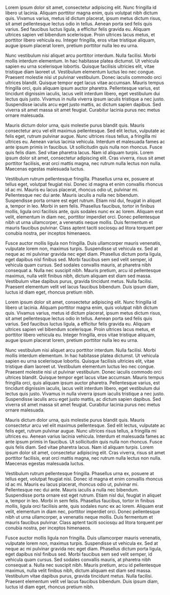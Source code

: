Lorem ipsum dolor sit amet, consectetur adipiscing elit. Nunc fringilla id libero ut lacinia. Aliquam porttitor magna enim, quis volutpat nibh dictum quis. Vivamus varius, metus id dictum placerat, ipsum metus dictum risus, sit amet pellentesque lectus odio in tellus. Aenean porta sed felis quis varius. Sed faucibus luctus ligula, a efficitur felis gravida eu. Aliquam ultrices sapien vel bibendum scelerisque. Proin ultrices lacus metus, et porttitor libero vehicula eu. Integer fringilla, eros vitae tristique aliquam, augue ipsum placerat lorem, pretium porttitor nulla leo eu urna.

Nunc vestibulum nisi aliquet arcu porttitor interdum. Nulla facilisi. Morbi mollis interdum elementum. In hac habitasse platea dictumst. Ut vehicula sapien eu urna scelerisque lobortis. Quisque facilisis ultricies elit, vitae tristique diam laoreet ut. Vestibulum elementum luctus leo nec congue. Praesent molestie nisi ut pulvinar vestibulum. Donec iaculis commodo orci ultrices blandit. Quisque tempor eget lacus vitae accumsan. Mauris tempus fringilla orci, quis aliquam ipsum auctor pharetra. Pellentesque varius, est tincidunt dignissim iaculis, lacus velit interdum libero, eget vestibulum dui lectus quis justo. Vivamus in nulla viverra ipsum iaculis tristique a nec justo. Suspendisse iaculis arcu eget justo mattis, ac dictum sapien dapibus. Sed viverra sit amet massa sit amet feugiat. Curabitur lacinia purus nec metus ornare malesuada.

Mauris dictum dolor urna, quis molestie purus blandit quis. Mauris consectetur arcu vel elit maximus pellentesque. Sed elit lectus, vulputate ac felis eget, rutrum pulvinar augue. Nunc ultrices risus tellus, a fringilla mi ultrices eu. Aenean varius lacinia vehicula. Interdum et malesuada fames ac ante ipsum primis in faucibus. Ut sollicitudin quis nulla non rhoncus. Fusce quis felis diam. Sed vitae pharetra lacus. Nam id aliquam turpis. Lorem ipsum dolor sit amet, consectetur adipiscing elit. Cras viverra, risus sit amet porttitor facilisis, erat orci mattis magna, nec rutrum nulla lectus non nulla. Maecenas egestas malesuada luctus.

Vestibulum rutrum pellentesque fringilla. Phasellus urna ex, posuere at tellus eget, volutpat feugiat nisi. Donec id magna et enim convallis rhoncus id ac mi. Mauris eu lacus placerat, rhoncus odio ut, pulvinar mi. Pellentesque nec dui ante. Mauris iaculis a nulla nec bibendum. Suspendisse porta ornare est eget rutrum. Etiam nisl dui, feugiat in aliquet a, tempor in leo. Morbi in sem felis. Phasellus faucibus, tortor in finibus mollis, ligula orci facilisis ante, quis sodales nunc ex ac lorem. Aliquam erat velit, elementum in diam nec, porttitor imperdiet orci. Donec pellentesque nibh ut urna ullamcorper, a venenatis neque mollis. Duis fermentum et mauris faucibus pulvinar. Class aptent taciti sociosqu ad litora torquent per conubia nostra, per inceptos himenaeos.

Fusce auctor mollis ligula non fringilla. Duis ullamcorper mauris venenatis, vulputate lorem non, maximus turpis. Suspendisse ut vehicula ex. Sed at neque ac mi pulvinar gravida nec eget diam. Phasellus dictum porta ligula, eget dapibus nisl finibus sed. Morbi faucibus sem sed velit semper, id vehicula quam cursus. Sed sodales convallis mauris, at pharetra nibh consequat a. Nulla nec suscipit nibh. Mauris pretium, arcu id pellentesque maximus, nulla velit finibus nibh, dictum aliquam est diam sed massa. Vestibulum vitae dapibus purus, gravida tincidunt metus. Nulla facilisi. Praesent elementum velit vel lacus faucibus bibendum. Duis ipsum diam, luctus id diam eget, rhoncus pretium nibh.

Lorem ipsum dolor sit amet, consectetur adipiscing elit. Nunc fringilla id libero ut lacinia. Aliquam porttitor magna enim, quis volutpat nibh dictum quis. Vivamus varius, metus id dictum placerat, ipsum metus dictum risus, sit amet pellentesque lectus odio in tellus. Aenean porta sed felis quis varius. Sed faucibus luctus ligula, a efficitur felis gravida eu. Aliquam ultrices sapien vel bibendum scelerisque. Proin ultrices lacus metus, et porttitor libero vehicula eu. Integer fringilla, eros vitae tristique aliquam, augue ipsum placerat lorem, pretium porttitor nulla leo eu urna.

Nunc vestibulum nisi aliquet arcu porttitor interdum. Nulla facilisi. Morbi mollis interdum elementum. In hac habitasse platea dictumst. Ut vehicula sapien eu urna scelerisque lobortis. Quisque facilisis ultricies elit, vitae tristique diam laoreet ut. Vestibulum elementum luctus leo nec congue. Praesent molestie nisi ut pulvinar vestibulum. Donec iaculis commodo orci ultrices blandit. Quisque tempor eget lacus vitae accumsan. Mauris tempus fringilla orci, quis aliquam ipsum auctor pharetra. Pellentesque varius, est tincidunt dignissim iaculis, lacus velit interdum libero, eget vestibulum dui lectus quis justo. Vivamus in nulla viverra ipsum iaculis tristique a nec justo. Suspendisse iaculis arcu eget justo mattis, ac dictum sapien dapibus. Sed viverra sit amet massa sit amet feugiat. Curabitur lacinia purus nec metus ornare malesuada.

Mauris dictum dolor urna, quis molestie purus blandit quis. Mauris consectetur arcu vel elit maximus pellentesque. Sed elit lectus, vulputate ac felis eget, rutrum pulvinar augue. Nunc ultrices risus tellus, a fringilla mi ultrices eu. Aenean varius lacinia vehicula. Interdum et malesuada fames ac ante ipsum primis in faucibus. Ut sollicitudin quis nulla non rhoncus. Fusce quis felis diam. Sed vitae pharetra lacus. Nam id aliquam turpis. Lorem ipsum dolor sit amet, consectetur adipiscing elit. Cras viverra, risus sit amet porttitor facilisis, erat orci mattis magna, nec rutrum nulla lectus non nulla. Maecenas egestas malesuada luctus.

Vestibulum rutrum pellentesque fringilla. Phasellus urna ex, posuere at tellus eget, volutpat feugiat nisi. Donec id magna et enim convallis rhoncus id ac mi. Mauris eu lacus placerat, rhoncus odio ut, pulvinar mi. Pellentesque nec dui ante. Mauris iaculis a nulla nec bibendum. Suspendisse porta ornare est eget rutrum. Etiam nisl dui, feugiat in aliquet a, tempor in leo. Morbi in sem felis. Phasellus faucibus, tortor in finibus mollis, ligula orci facilisis ante, quis sodales nunc ex ac lorem. Aliquam erat velit, elementum in diam nec, porttitor imperdiet orci. Donec pellentesque nibh ut urna ullamcorper, a venenatis neque mollis. Duis fermentum et mauris faucibus pulvinar. Class aptent taciti sociosqu ad litora torquent per conubia nostra, per inceptos himenaeos.

Fusce auctor mollis ligula non fringilla. Duis ullamcorper mauris venenatis, vulputate lorem non, maximus turpis. Suspendisse ut vehicula ex. Sed at neque ac mi pulvinar gravida nec eget diam. Phasellus dictum porta ligula, eget dapibus nisl finibus sed. Morbi faucibus sem sed velit semper, id vehicula quam cursus. Sed sodales convallis mauris, at pharetra nibh consequat a. Nulla nec suscipit nibh. Mauris pretium, arcu id pellentesque maximus, nulla velit finibus nibh, dictum aliquam est diam sed massa. Vestibulum vitae dapibus purus, gravida tincidunt metus. Nulla facilisi. Praesent elementum velit vel lacus faucibus bibendum. Duis ipsum diam, luctus id diam eget, rhoncus pretium nibh.